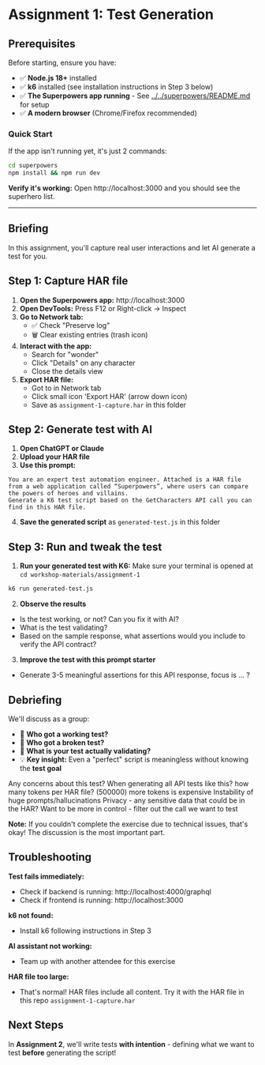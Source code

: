 # Assignment 1: Test Generation

## Prerequisites

Before starting, ensure you have:
- ✅ **Node.js 18+** installed
- ✅ **k6** installed (see installation instructions in Step 3 below)
- ✅ **The Superpowers app running** - See [../../superpowers/README.md](../../superpowers/README.md) for setup
- ✅ **A modern browser** (Chrome/Firefox recommended)

### Quick Start

If the app isn't running yet, it's just 2 commands:

```bash
cd superpowers
npm install && npm run dev
```

**Verify it's working:** Open http://localhost:3000 and you should see the superhero list.

---

## Briefing

In this assignment, you'll capture real user interactions and let AI generate a test for you. 

## Step 1: Capture HAR file 

1. **Open the Superpowers app:** http://localhost:3000
2. **Open DevTools:** Press F12 or Right-click → Inspect
3. **Go to Network tab:**
   - ✅ Check "Preserve log"
   - 🗑️ Clear existing entries (trash icon)
4. **Interact with the app:**
   - Search for "wonder"
   - Click "Details" on any character
   - Close the details view
5. **Export HAR file:**
   - Got to in Network tab
   - Click small icon 'Export HAR' (arrow down icon)
   - Save as `assignment-1-capture.har` in this folder

## Step 2: Generate test with AI

1. **Open ChatGPT or Claude**
2. **Upload your HAR file**
3. **Use this prompt:**

```
You are an expert test automation engineer. Attached is a HAR file from a web application called “Superpowers”, where users can compare the powers of heroes and villains.
Generate a K6 test script based on the GetCharacters API call you can find in this HAR file.
```

4. **Save the generated script** as `generated-test.js` in this folder

## Step 3: Run and tweak the test 

1. **Run your generated test with K6:**
Make sure your terminal is opened at `cd workshop-materials/assignment-1`
```bash
k6 run generated-test.js
```
2. **Observe the results**
- Is the test working, or not? Can you fix it with AI? 
- What is the test validating?
- Based on the sample response, what assertions would you include to verify the API contract?

3. **Improve the test with this prompt starter**
- Generate 3-5 meaningful assertions for this API response, focus is ... ? 

## Debriefing 

We'll discuss as a group:

- 🙋 **Who got a working test?**
- 🙋 **Who got a broken test?**
- 🤔 **What is your test actually validating?**
- 💡 **Key insight:** Even a "perfect" script is meaningless without knowing the **test goal**

Any concerns about this test? When generating all API tests like this? 
how many tokens per HAR file? (500000) 
more tokens is expensive
Instability of huge prompts/hallucinations
Privacy - any sensitive data that could be in the HAR? 
Want to be more in control - filter out the call we want to test


**Note:** If you couldn't complete the exercise due to technical issues, that's okay! The discussion is the most important part.

## Troubleshooting

**Test fails immediately:**
- Check if backend is running: http://localhost:4000/graphql
- Check if frontend is running: http://localhost:3000

**k6 not found:**
- Install k6 following instructions in Step 3

**AI assistant not working:**
- Team up with another attendee for this exercise

**HAR file too large:**
- That's normal! HAR files include all content. Try it with the HAR file in this repo `assignment-1-capture.har`

## Next Steps

In **Assignment 2**, we'll write tests **with intention** - defining what we want to test **before** generating the script!
